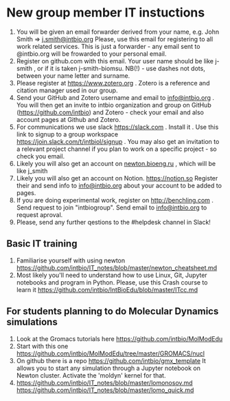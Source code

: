 # New group member IT instuctions
1. You will be given an email forwarder derived from your name, e.g. John Smith => j.smith@intbio.org
Please, use this email for registering to all work related services. This is just a forwarder - any email sent to @intbio.org will be frowarded to your personal email.
2. Register on github.com with this email. Your user name should be like j-smith , or if it is taken j-smith-biomsu. NB(!) - use dashes not dots, between your name letter and surname.
3. Please register at https://www.zotero.org . Zotero is a reference and citation manager used in our group.
4. Send your GitHub and Zotero username and email to info@intbio.org . You will then get an invite to intbio organization and group on GitHub (https://github.com/intbio)  and Zotero - check your email and also account pages at Github and Zotero.
5. For communications we use slack https://slack.com . Install it . Use this link to signup to a group workspace https://join.slack.com/t/intbiol/signup . You may also get an invitation to a relevant project channel if you plan to work on a specific project - so check you email.
6. Likely you will also get an account on [newton.bioeng.ru](https://newton.bioeng.ru/jupyter) , which will be like j_smith
7. Likely you will also get an account on Notion. https://notion.so Register their and send info to info@intbio.org about your account to be added to pages.
8. If you are doing experimental work, register on http://benchling.com . Send request to join "intbiogroup". Send email to info@intbio.org to request aproval. 
9. Please, send any further qestions to the #helpdesk channel in Slack!

## Basic IT training

1. Familiarise yourself with using newton https://github.com/intbio/IT_notes/blob/master/newton_cheatsheet.md
2. Most likely you'll need to understand how to use Linux, Git, Jupyter notebooks and program in Python. Please, use this Crash course to learn it https://github.com/intbio/IntBioEdu/blob/master/ITcc.md

## For students planning to do Molecular Dynamics simulations
1. Look at the Gromacs tutorials here https://github.com/intbio/MolModEdu
2. Start with this one https://github.com/intbio/MolModEdu/tree/master/GROMACS/nucl
3. On github there is a repo https://github.com/intbio/gmx_template It allows you to start any simulation through a Jupyter notebook on Newton cluster. Activate the 'moldyn' kernel for that.
4. https://github.com/intbio/IT_notes/blob/master/lomonosov.md https://github.com/intbio/IT_notes/blob/master/lomo_quick.md
